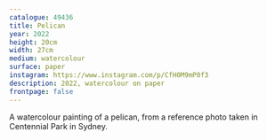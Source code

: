 ```yaml
---
catalogue: 49436
title: Pelican
year: 2022
height: 20cm
width: 27cm
medium: watercolour
surface: paper
instagram: https://www.instagram.com/p/CfH0M9mP0f3
description: 2022, watercolour on paper
frontpage: false
---
```

A watercolour painting of a pelican, from a reference photo taken in Centennial Park in Sydney.

